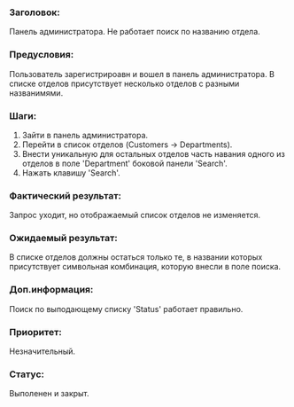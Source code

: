 ### Заголовок: 
Панель администратора. Не работает поиск по названию отдела.

### Предусловия: 
Пользователь зарегистрироавн и вошел в панель администратора. В списке отделов присутствует несколько отделов с разными названимями.

### Шаги:
1. Зайти в панель администратора.
2. Перейти в список отделов (Customers -> Departments).
3. Внести уникальную для остальных отделов часть навания одного из отделов в поле 'Department' боковой панели 'Search'.
4. Нажать клавишу 'Search'.

### Фактический результат: 
Запрос уходит, но отображаемый список отделов не изменяется.

### Ожидаемый результат:
В списке отделов должны остаться только те, в названии которых присутствует символьная комбинация, которую внесли в поле поиска.

### Доп.информация:
Поиск по выподающему списку 'Status' работает правильно.

### Приоритет: 
Незначительный.

### Статус:
Выполенен и закрыт.